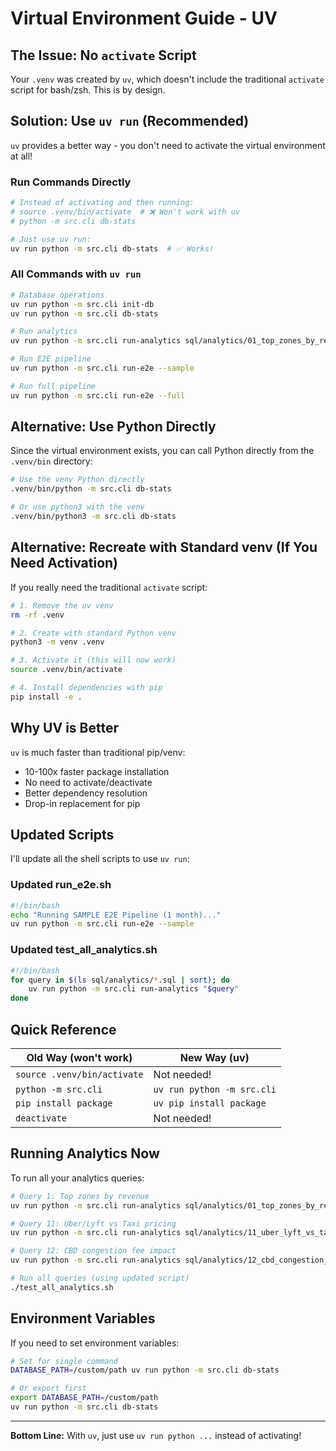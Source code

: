 # Virtual Environment Guide - UV

## The Issue: No `activate` Script

Your `.venv` was created by `uv`, which doesn't include the traditional `activate` script for bash/zsh. This is by design.

## Solution: Use `uv run` (Recommended)

`uv` provides a better way - you don't need to activate the virtual environment at all!

### Run Commands Directly

```bash
# Instead of activating and then running:
# source .venv/bin/activate  # ❌ Won't work with uv
# python -m src.cli db-stats

# Just use uv run:
uv run python -m src.cli db-stats  # ✅ Works!
```

### All Commands with `uv run`

```bash
# Database operations
uv run python -m src.cli init-db
uv run python -m src.cli db-stats

# Run analytics
uv run python -m src.cli run-analytics sql/analytics/01_top_zones_by_revenue.sql

# Run E2E pipeline
uv run python -m src.cli run-e2e --sample

# Run full pipeline
uv run python -m src.cli run-e2e --full
```

## Alternative: Use Python Directly

Since the virtual environment exists, you can call Python directly from the `.venv/bin` directory:

```bash
# Use the venv Python directly
.venv/bin/python -m src.cli db-stats

# Or use python3 with the venv
.venv/bin/python3 -m src.cli db-stats
```

## Alternative: Recreate with Standard venv (If You Need Activation)

If you really need the traditional `activate` script:

```bash
# 1. Remove the uv venv
rm -rf .venv

# 2. Create with standard Python venv
python3 -m venv .venv

# 3. Activate it (this will now work)
source .venv/bin/activate

# 4. Install dependencies with pip
pip install -e .
```

## Why UV is Better

`uv` is much faster than traditional pip/venv:
- 10-100x faster package installation
- No need to activate/deactivate
- Better dependency resolution
- Drop-in replacement for pip

## Updated Scripts

I'll update all the shell scripts to use `uv run`:

### Updated run_e2e.sh
```bash
#!/bin/bash
echo "Running SAMPLE E2E Pipeline (1 month)..."
uv run python -m src.cli run-e2e --sample
```

### Updated test_all_analytics.sh
```bash
#!/bin/bash
for query in $(ls sql/analytics/*.sql | sort); do
    uv run python -m src.cli run-analytics "$query"
done
```

## Quick Reference

| Old Way (won't work) | New Way (uv) |
|---------------------|--------------|
| `source .venv/bin/activate` | Not needed! |
| `python -m src.cli` | `uv run python -m src.cli` |
| `pip install package` | `uv pip install package` |
| `deactivate` | Not needed! |

## Running Analytics Now

To run all your analytics queries:

```bash
# Query 1: Top zones by revenue
uv run python -m src.cli run-analytics sql/analytics/01_top_zones_by_revenue.sql

# Query 11: Uber/Lyft vs Taxi pricing
uv run python -m src.cli run-analytics sql/analytics/11_uber_lyft_vs_taxi_pricing_by_zone_hour.sql

# Query 12: CBD congestion fee impact
uv run python -m src.cli run-analytics sql/analytics/12_cbd_congestion_fee_impact.sql

# Run all queries (using updated script)
./test_all_analytics.sh
```

## Environment Variables

If you need to set environment variables:

```bash
# Set for single command
DATABASE_PATH=/custom/path uv run python -m src.cli db-stats

# Or export first
export DATABASE_PATH=/custom/path
uv run python -m src.cli db-stats
```

---

**Bottom Line:** With `uv`, just use `uv run python ...` instead of activating!

